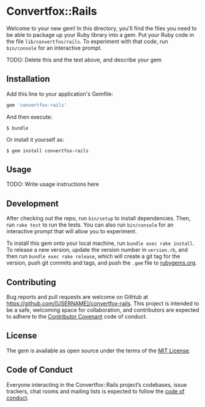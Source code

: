 # Convertfox::Rails

Welcome to your new gem! In this directory, you'll find the files you need to be able to package up your Ruby library into a gem. Put your Ruby code in the file `lib/convertfox/rails`. To experiment with that code, run `bin/console` for an interactive prompt.

TODO: Delete this and the text above, and describe your gem

## Installation

Add this line to your application's Gemfile:

```ruby
gem 'convertfox-rails'
```

And then execute:

    $ bundle

Or install it yourself as:

    $ gem install convertfox-rails

## Usage

TODO: Write usage instructions here

## Development

After checking out the repo, run `bin/setup` to install dependencies. Then, run `rake test` to run the tests. You can also run `bin/console` for an interactive prompt that will allow you to experiment.

To install this gem onto your local machine, run `bundle exec rake install`. To release a new version, update the version number in `version.rb`, and then run `bundle exec rake release`, which will create a git tag for the version, push git commits and tags, and push the `.gem` file to [rubygems.org](https://rubygems.org).

## Contributing

Bug reports and pull requests are welcome on GitHub at https://github.com/[USERNAME]/convertfox-rails. This project is intended to be a safe, welcoming space for collaboration, and contributors are expected to adhere to the [Contributor Covenant](http://contributor-covenant.org) code of conduct.

## License

The gem is available as open source under the terms of the [MIT License](https://opensource.org/licenses/MIT).

## Code of Conduct

Everyone interacting in the Convertfox::Rails project’s codebases, issue trackers, chat rooms and mailing lists is expected to follow the [code of conduct](https://github.com/[USERNAME]/convertfox-rails/blob/master/CODE_OF_CONDUCT.md).

